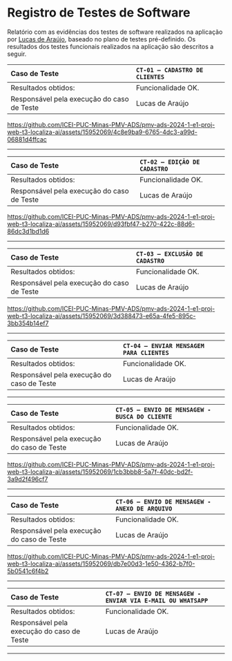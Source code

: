 # Registro de Testes de Software

Relatório com as evidências dos testes de software realizados na aplicação por [Lucas de Araújo](https://github.com/lucas-arl), baseado no plano de testes pré-definido. Os resultados dos testes funcionais realizados na aplicação são descritos a seguir.

|Caso de Teste | `CT-01 – CADASTRO DE CLIENTES` |
|:---|:---|
| Resultados obtidos: | Funcionalidade OK. |
| Responsável pela execução do caso de Teste | Lucas de Araújo |

https://github.com/ICEI-PUC-Minas-PMV-ADS/pmv-ads-2024-1-e1-proj-web-t3-localiza-ai/assets/15952069/4c8e9ba9-6765-4dc3-a99d-06881d4ffcac


---

|Caso de Teste | `CT-02 – EDIÇÃO DE CADASTRO` |
|:---|:---|
| Resultados obtidos: | Funcionalidade OK. |
| Responsável pela execução do caso de Teste | Lucas de Araújo |


https://github.com/ICEI-PUC-Minas-PMV-ADS/pmv-ads-2024-1-e1-proj-web-t3-localiza-ai/assets/15952069/d93fbf47-b270-422c-88d6-86dc3d1bd1d6


---

|Caso de Teste | `CT-03 – EXCLUSÃO DE CADASTRO` |
|:---|:---|
| Resultados obtidos: | Funcionalidade OK. |
| Responsável pela execução do caso de Teste | Lucas de Araújo |


https://github.com/ICEI-PUC-Minas-PMV-ADS/pmv-ads-2024-1-e1-proj-web-t3-localiza-ai/assets/15952069/3d388473-e65a-4fe5-895c-3bb354b14ef7

---

|Caso de Teste | `CT-04 – ENVIAR MENSAGEM PARA CLIENTES` |
|:---|:---|
| Resultados obtidos: | Funcionalidade OK. |
| Responsável pela execução do caso de Teste | Lucas de Araújo |

---

|Caso de Teste | `CT-05 – ENVIO DE MENSAGEW - BUSCA DO CLIENTE` |
|:---|:---|
| Resultados obtidos: | Funcionalidade OK. |
| Responsável pela execução do caso de Teste | Lucas de Araújo |



https://github.com/ICEI-PUC-Minas-PMV-ADS/pmv-ads-2024-1-e1-proj-web-t3-localiza-ai/assets/15952069/1cb3bbb8-5a7f-40dc-bd2f-3a9d2f496cf7



---

|Caso de Teste | `CT-06 – ENVIO DE MENSAGEW - ANEXO DE ARQUIVO` |
|:---|:---|
| Resultados obtidos: | Funcionalidade OK. |
| Responsável pela execução do caso de Teste | Lucas de Araújo |


https://github.com/ICEI-PUC-Minas-PMV-ADS/pmv-ads-2024-1-e1-proj-web-t3-localiza-ai/assets/15952069/db7e00d3-1e50-4362-b7f0-5b0541c6f4b2



---

|Caso de Teste | `CT-07 – ENVIO DE MENSAGEW - ENVIAR VIA E-MAIL OU WHATSAPP` |
|:---|:---|
| Resultados obtidos: | Funcionalidade OK. |
| Responsável pela execução do caso de Teste | Lucas de Araújo |

---
